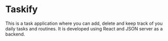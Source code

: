 # Taskify
This is a task application where you can add, delete and keep track of you daily tasks and routines. It is developed using React and JSON server as a backend.
